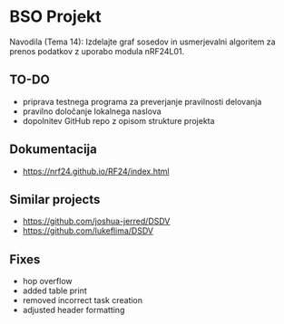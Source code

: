 # BSO Projekt

Navodila (Tema 14): Izdelajte graf sosedov in usmerjevalni algoritem za prenos podatkov z uporabo modula nRF24L01.

## TO-DO

- priprava testnega programa za preverjanje pravilnosti delovanja
- pravilno določanje lokalnega naslova
- dopolnitev GitHub repo z opisom strukture projekta

## Dokumentacija

- https://nrf24.github.io/RF24/index.html

## Similar projects
- https://github.com/joshua-jerred/DSDV
- https://github.com/lukeflima/DSDV

## Fixes
- hop overflow
- added table print
- removed incorrect task creation
- adjusted header formatting

